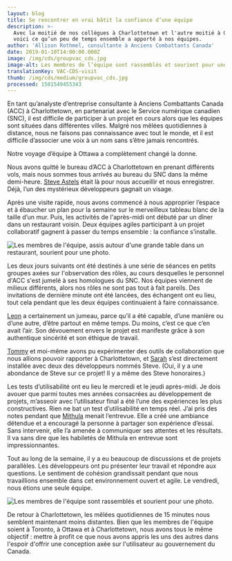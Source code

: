 ```yaml
---
layout: blog
title: Se rencontrer en vrai bâtit la confiance d’une équipe
description: >-
  Avec la moitié de nos collègues à Charlottetown et l'autre moitié à Ottawa,
  voici ce qu’un peu de temps ensemble a apporté à nos équipes.
author: 'Allison Rothmel, consultante à Anciens Combattants Canada'
date: 2019-01-10T14:00:00.000Z
image: /img/cds/groupvac_cds.jpg
image-alt: Les membres de l’équipe sont rassemblés et sourient pour une photo.
translationKey: VAC-CDS-visit
thumb: /img/cds/medium/groupvac_cds.jpg
processed: 1581549455343
---
```

En tant qu’analyste d’entreprise consultante à Anciens Combattants Canada (ACC) à Charlottetown, en partenariat avec le Service numérique canadien (SNC), il est difficile de participer à un projet en cours alors que les équipes sont situées dans différentes villes. Malgré nos mêlées quotidiennes à distance, nous ne faisons pas connaissance avec tout le monde, et il est difficile d’associer une voix à un nom sans s’être jamais rencontrés. 

Notre voyage d’équipe à Ottawa a complètement changé la donne.

Nous avons quitté le bureau d’ACC à Charlottetown en prenant différents vols, mais nous sommes tous arrivés au bureau du SNC dans la même demi-heure. [Steve Astels](https://twitter.com/sastels) était là pour nous accueillir et nous enregistrer. Déjà, l’un des mystérieux développeurs gagnait un visage.

Après une visite rapide, nous avons commencé à nous approprier l’espace et à ébaucher un plan pour la semaine sur le merveilleux tableau blanc de la taille d’un mur. Puis, les activités de l'après-midi ont débuté par un dîner dans un restaurant voisin. Deux équipes agiles participant à un projet collaboratif gagnent à passer du temps ensemble : la confiance s’installe.

![Les membres de l'équipe, assis autour d'une grande table dans un restaurant, sourient pour une photo.](/img/cds/lunchvac_cds.jpg)

Les deux jours suivants ont été destinés à une série de séances en petits groupes axées sur l'observation des rôles, au cours desquelles le personnel d'ACC s'est jumelé à ses homologues du SNC. Nos équipes viennent de milieux différents, alors nos rôles ne sont pas tout à fait pareils. Des invitations de dernière minute ont été lancées, des échangent ont eu lieu, tout cela pendant que les deux équipes continuaient à faire connaissance.

[Leon](https://www.linkedin.com/in/le0nl/) a certainement un jumeau, parce qu’il a été capable, d’une manière ou d’une autre, d’être partout en même temps. Du moins, c’est ce que c’en avait l’air. Son dévouement envers le projet est manifeste grâce à son authentique sincérité et son éthique de travail.

[Tommy](https://www.linkedin.com/in/thomas-craig-2421b46/) et moi-même avons pu expérimenter des outils de collaboration que nous allions pouvoir rapporter à Charlottetown, et [Sarah](https://github.com/SupeDeDupe) s’est directement installée avec deux des développeurs nommés Steve. (Oui, il y a une abondance de Steve sur ce projet! Il y a même des Steve honoraires.)

Les tests d’utilisabilité ont eu lieu le mercredi et le jeudi après-midi. Je dois avouer que parmi toutes mes années consacrées au développement de projets, m’asseoir avec l’utilisateur final a été l’une des expériences les plus constructives. Rien ne bat un test d’utilisabilité en temps réel. J’ai pris des notes pendant que [Mithula](https://twitter.com/MithulaNaik) menait l’entrevue. Elle a créé une ambiance détendue et a encouragé la personne à partager son expérience d’essai. Sans intervenir, elle l’a amenée à communiquer ses attentes et les résultats. Il va sans dire que les habiletés de Mithula en entrevue sont impressionnantes.

Tout au long de la semaine, il y a eu beaucoup de discussions et de projets parallèles. Les développeurs ont pu présenter leur travail et répondre aux questions. Le sentiment de cohésion grandissait pendant que nous travaillions ensemble dans cet environnement ouvert et agile. Le vendredi, nous étions une seule équipe.

![Les membres de l'équipe sont rassemblés et sourient pour une photo.](/img/cds/groupvac_cds.jpg)

De retour à Charlottetown, les mêlées quotidiennes de 15 minutes nous semblent maintenant moins distantes. Bien que les membres de l'équipe soient à Toronto, à Ottawa et à Charlottetown, nous avons tous le même objectif : mettre à profit ce que nous avons appris les uns des autres dans l'espoir d'offrir une conception axée sur l'utilisateur au gouvernement du Canada.


